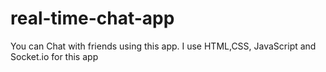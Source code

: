 # real-time-chat-app
You can Chat with friends using this app. I use HTML,CSS, JavaScript and Socket.io for this app 
